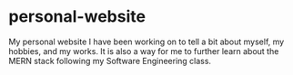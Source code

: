 # personal-website
My personal website I have been working on to tell a bit about myself, my hobbies, and my works. It is also a way for me to further learn about the MERN stack following my Software Engineering class. 
